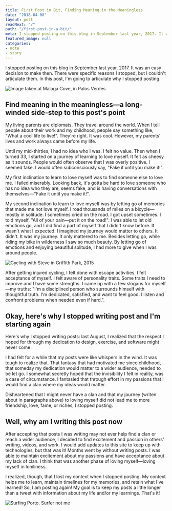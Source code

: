 ```yaml
---
title: First Post in Bit, Finding Meaning in the Meaningless
date: "2018-04-08"
layout: post
readNext: "/"
path: "/first-post-in-a-bit/"
meta: I stopped posting on this blog in September last year, 2017. It was an easy decision to make then. There were specific reasons I stopped, but I couldn't articulate them.
featured_image: null
categories:
- note
- story
---
```


I stopped posting on this blog in September last year, 2017. It was an easy decision to make then. There were specific reasons I stopped, but I couldn't articulate them. In this post, I'm going to articulate why I stopped posting.

![Image taken at Malaga Cove, in Palos Verdes](https://yowainwright.imgix.net/first-post-in-a-bit/cool-waters.jpg)

## Find meaning in the meaningless—a long-winded side-step to this post's point

My living parents are diplomats. They travel around the world. When I tell people about their work and my childhood, people say something like, "What a cool life to live!". They're right. It was cool. However, my parents' lives and work always came before my life.

Until my mid-thirties, I had no idea who I was. I felt no value. Then when I turned 33, I started on a journey of learning to love myself. It felt as cheesy as it sounds. People would often observe that I was overly positive. I seemed fake. I would often subconsciously say, "Fake it until you make it!".

My first inclination to learn to love myself was to find someone else to love me. I failed miserably. Looking back, it's gotta be hard to love someone who has no idea who they are, seems fake, and is having conversations with themselves—"Fake it until you make it!".

My second inclination to learn to love myself was by letting go of memories that made me not love myself. I road thousands of miles on a bicycle—mostly in solitude. I sometimes cried on the road. I got upset sometimes. I told myself, "All of your pain—put it on the road!". I was able to let old emotions go, and I did find a part of myself that I didn't know before. It wasn't what I expected. I imagined my journey would matter to others. It didn't. It was my journey. It only mattered to me. Besides letting go, while riding my bike in wilderness I saw so much beauty. By letting go of emotions and enjoying beautiful solitude, I had more to give when I was around people.

![Cycling with Steve in Griffith Park, 2015](https://yowainwright.imgix.net/first-post-in-a-bit/cycling-with-steve-2015.jpg)

After getting injured cycling, I felt done with escape activities. I felt acceptance of myself. I felt aware of personality traits. Some traits I need to improve and I have some strengths. I came up with a few slogans for myself—my truths: "I'm a disciplined person who surrounds himself with thoughtful truth. I'm dedicated, satisfied, and want to feel good. I listen and confront problems when needed even if hard.".

## Okay, here's why I stopped writing post and I'm starting again

Here's why I stopped writing posts: last August, I realized that the respect I hoped for through my dedication to design, exercise, and software might never come.

I had felt for a while that my posts were like whispers in the wind. It was tough to realize that. That fantasy that had motivated me since childhood, that someday my dedication would matter to a wider audience, needed to be let go. I somewhat secretly hoped that the invisibility I felt in reality, was a case of circumstance. I fantasied that through effort in my passions that I would find a clan where my ideas would matter.

Disheartened that I might never have a clan and that my journey (writen about in paragraphs above) to loving myself did not lead me to more friendship, love, fame, or riches, I stopped posting.

## Well, why am I writing this post now

After accepting that posts I was writing may not ever help find a clan or reach a wider audience, I decided to find excitement and passion in others' writing, videos, and work. I would add updates to this site to keep up with technologies, but that was it!
Months went by without writing posts. I was able to maintain excitement about my passions and have acceptance about my lack of clan. I think that was another phase of loving myself—loving myself in loniliness.

I realized, though, that I lost my context when I stopped posting. My context helps me to learn, maintain timelines for my memories, and retain what I've learned! So, I am posting again! My goal is to keep my posts a little longer than a tweet with information about my life and/or my learnings. That's it!

![Surfing Porto. Surfer not me](https://yowainwright.imgix.net/first-post-in-a-bit/surfin-el-porto.jpg)
